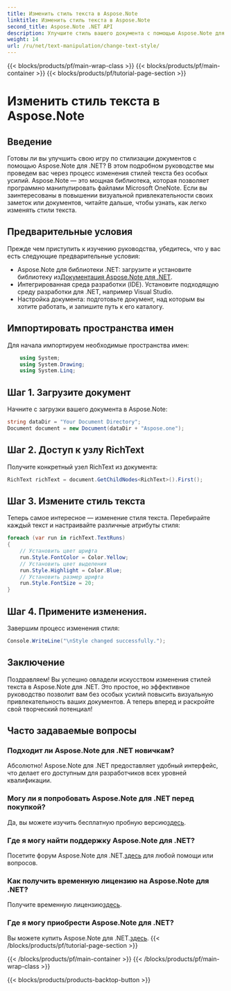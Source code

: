 ```yaml
---
title: Изменить стиль текста в Aspose.Note
linktitle: Изменить стиль текста в Aspose.Note
second_title: Aspose.Note .NET API
description: Улучшите стиль вашего документа с помощью Aspose.Note для .NET. Узнайте, как легко изменить стили текста, в этом пошаговом руководстве. Попробуйте бесплатно!
weight: 14
url: /ru/net/text-manipulation/change-text-style/
---
```


{{< blocks/products/pf/main-wrap-class >}}
{{< blocks/products/pf/main-container >}}
{{< blocks/products/pf/tutorial-page-section >}}

# Изменить стиль текста в Aspose.Note

## Введение
Готовы ли вы улучшить свою игру по стилизации документов с помощью Aspose.Note для .NET? В этом подробном руководстве мы проведем вас через процесс изменения стилей текста без особых усилий. Aspose.Note — это мощная библиотека, которая позволяет программно манипулировать файлами Microsoft OneNote. Если вы заинтересованы в повышении визуальной привлекательности своих заметок или документов, читайте дальше, чтобы узнать, как легко изменять стили текста.
## Предварительные условия
Прежде чем приступить к изучению руководства, убедитесь, что у вас есть следующие предварительные условия:
-  Aspose.Note для библиотеки .NET: загрузите и установите библиотеку из[Документация Aspose.Note для .NET](https://reference.aspose.com/note/net/).
- Интегрированная среда разработки (IDE). Установите подходящую среду разработки для .NET, например Visual Studio.
- Настройка документа: подготовьте документ, над которым вы хотите работать, и запишите путь к его каталогу.
## Импортировать пространства имен
Для начала импортируем необходимые пространства имен:
```csharp
    using System;
    using System.Drawing;
    using System.Linq;
```
## Шаг 1. Загрузите документ
Начните с загрузки вашего документа в Aspose.Note:
```csharp
string dataDir = "Your Document Directory";
Document document = new Document(dataDir + "Aspose.one");
```
## Шаг 2. Доступ к узлу RichText
Получите конкретный узел RichText из документа:
```csharp
RichText richText = document.GetChildNodes<RichText>().First();
```
## Шаг 3. Измените стиль текста
Теперь самое интересное — изменение стиля текста. Перебирайте каждый текст и настраивайте различные атрибуты стиля:
```csharp
foreach (var run in richText.TextRuns)
{
    // Установить цвет шрифта
    run.Style.FontColor = Color.Yellow;
    // Установить цвет выделения
    run.Style.Highlight = Color.Blue;
    // Установить размер шрифта
    run.Style.FontSize = 20;
}
```
## Шаг 4. Примените изменения.
Завершим процесс изменения стиля:
```csharp
Console.WriteLine("\nStyle changed successfully.");
```
## Заключение
Поздравляем! Вы успешно овладели искусством изменения стилей текста в Aspose.Note для .NET. Это простое, но эффективное руководство позволит вам без особых усилий повысить визуальную привлекательность ваших документов. А теперь вперед и раскройте свой творческий потенциал!
## Часто задаваемые вопросы
### Подходит ли Aspose.Note для .NET новичкам?
Абсолютно! Aspose.Note для .NET предоставляет удобный интерфейс, что делает его доступным для разработчиков всех уровней квалификации.
### Могу ли я попробовать Aspose.Note для .NET перед покупкой?
 Да, вы можете изучить бесплатную пробную версию[здесь](https://releases.aspose.com/).
### Где я могу найти поддержку Aspose.Note для .NET?
 Посетите форум Aspose.Note для .NET.[здесь](https://forum.aspose.com/c/note/28) для любой помощи или вопросов.
### Как получить временную лицензию на Aspose.Note для .NET?
 Получите временную лицензию[здесь](https://purchase.aspose.com/temporary-license/).
### Где я могу приобрести Aspose.Note для .NET?
 Вы можете купить Aspose.Note для .NET.[здесь](https://purchase.aspose.com/buy).
{{< /blocks/products/pf/tutorial-page-section >}}

{{< /blocks/products/pf/main-container >}}
{{< /blocks/products/pf/main-wrap-class >}}

{{< blocks/products/products-backtop-button >}}
